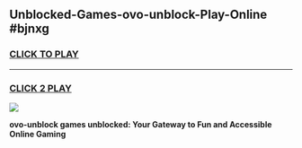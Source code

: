 
## Unblocked-Games-ovo-unblock-Play-Online #bjnxg
<h3>
<a href="https://news.freeplayer.one?title=ovo-unblock&ref=3">CLICK TO PLAY</a></h3>
<hr>

<h3>
<a href="https://news.freeplayer.one?title=ovo-unblock&ref=3">CLICK 2 PLAY</a>
  
</h3>

<a href="https://news.freeplayer.one?title=ovo-unblock&ref=3"><img src="https://clearcache.store/games.png"></a>


**ovo-unblock games unblocked: Your Gateway to Fun and Accessible Online Gaming**
